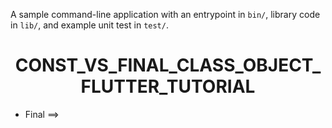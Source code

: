 A sample command-line application with an entrypoint in `bin/`, library code
in `lib/`, and example unit test in `test/`.

<h1 align="center">CONST_VS_FINAL_CLASS_OBJECT_FLUTTER_TUTORIAL</h1>

- Final ==>
